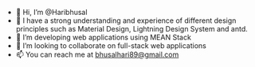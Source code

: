 - 👋 Hi, I’m @Haribhusal
- 👀 I have a strong understanding and experience of different design principles such as Material Design, Lightning Design System and antd.
- 🌱 I’m developing web applications using MEAN Stack
- 💞️ I’m looking to collaborate on full-stack web applications
- 📫 You can reach me at bhusalhari89@gmail.com
